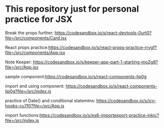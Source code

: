 # This repository just for personal practice for JSX

Break the props further: https://codesandbox.io/s/react-devtools-0urt0?file=/src/components/Card.jsx

React props practice:https://codesandbox.io/s/react-props-practice-rrvgf?file=/src/components/App.jsx

Note Keeper: https://codesandbox.io/s/keeper-app-part-1-starting-mo2g8?file=/src/App.jsx

sample component:https://codesandbox.io/s/react-components-ljp0g

import and using component: https://codesandbox.io/s/react-components-ljp0g?file=/src/index.js

practice of Date() and conditional statemtns: https://codesandbox.io/s/icy-hooks-cu7f0?file=/src/App.js 

import functions:https://codesandbox.io/s/es6-importexport-practice-inkjc?file=/src/index.js
